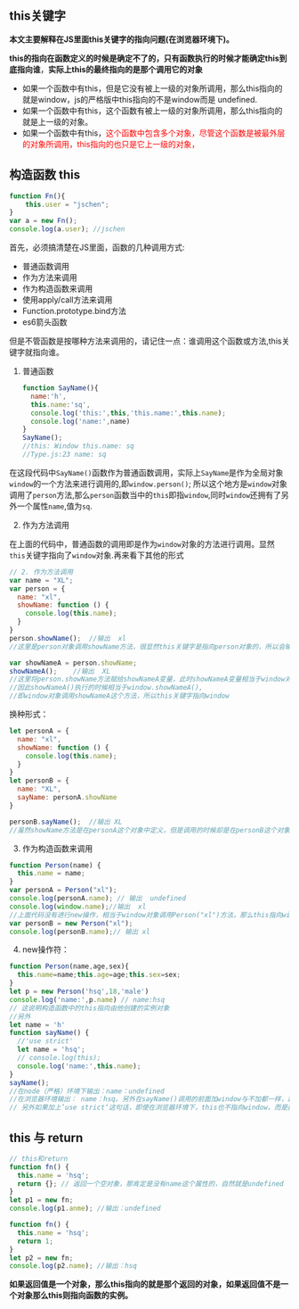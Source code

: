 ## this关键字

**本文主要解释在JS里面this关键字的指向问题(在浏览器环境下)。**

**this的指向在函数定义的时候是确定不了的，只有函数执行的时候才能确定this到底指向谁**，**实际上this的最终指向的是那个调用它的对象**

- 如果一个函数中有this，但是它没有被上一级的对象所调用，那么this指向的就是window，js的严格版中this指向的不是window而是 undefined.
- 如果一个函数中有this，这个函数有被上一级的对象所调用，那么this指向的就是上一级的对象。
- 如果一个函数中有this，<font color=red>这个函数中包含多个对象，尽管这个函数是被最外层的对象所调用，this指向的也只是它上一级的对象，</font>

## 构造函数 this

```js
function Fn(){
    this.user = "jschen";
}
var a = new Fn();
console.log(a.user); //jschen
```

首先，必须搞清楚在JS里面，函数的几种调用方式:

- 普通函数调用
- 作为方法来调用
- 作为构造函数来调用
- 使用apply/call方法来调用
- Function.prototype.bind方法
- es6箭头函数

但是不管函数是按哪种方法来调用的，请记住一点：谁调用这个函数或方法,this关键字就指向谁。

1. 普通函数

   ```js
   function SayName(){
     name:'h',
     this.name:'sq',
     console.log('this:',this,'this.name:',this.name);
     console.log('name:',name)
   }
   SayName();
   //this: Window this.name: sq
   //Type.js:23 name: sq
   ```

   

在这段代码中`SayName()`函数作为普通函数调用，实际上`SayName`是作为全局对象`window`的一个方法来进行调用的,即`window.person()`;
所以这个地方是`window`对象调用了`person`方法,那么`person`函数当中的`this`即指`window`,同时`window`还拥有了另外一个属性`name`,值为`sq`.

2. 作为方法调用

在上面的代码中，普通函数的调用即是作为`window`对象的方法进行调用。显然`this`关键字指向了`window`对象.再来看下其他的形式

```js
// 2. 作为方法调用
var name = "XL";
var person = {
  name: "xl",
  showName: function () {
    console.log(this.name);
  }
}
person.showName();  //输出  xl
//这里是person对象调用showName方法，很显然this关键字是指向person对象的，所以会输出name

var showNameA = person.showName;
showNameA();    //输出  XL
//这里将person.showName方法赋给showNameA变量，此时showNameA变量相当于window对象的一个属性，
//因此showNameA()执行的时候相当于window.showNameA(), 
//即window对象调用showNameA这个方法，所以this关键字指向window
```

换种形式：

```js
let personA = {
  name: "xl",
  showName: function () {
    console.log(this.name);
  }
}
let personB = {
  name: "XL",
  sayName: personA.showName
}

personB.sayName();  //输出 XL
//虽然showName方法是在personA这个对象中定义，但是调用的时候却是在personB这个对象中调用，因此this对象指向
```

3. 作为构造函数来调用

```js
function Person(name) {
  this.name = name;
}
var personA = Person("xl");
console.log(personA.name); // 输出  undefined
console.log(window.name);//输出  xl
//上面代码没有进行new操作，相当于window对象调用Person("xl")方法，那么this指向window对象，并进行赋值操作window.name="xl".
var personB = new Person("xl");
console.log(personB.name);// 输出 xl
```

4. new操作符：

```js
function Person(name,age,sex){
  this.name=name;this.age=age;this.sex=sex;
}
let p = new Person('hsq',18,'male')
console.log('name:',p.name) // name:hsq
// 这说明构造函数中的this指向由他创建的实例对象
//另外
let name = 'h'
function sayName() {
  //'use strict' 
  let name = 'hsq';
  // console.log(this);
  console.log('name:',this.name);
}
sayName();
//在node（严格）环境下输出：name：undefined
//在浏览器环境输出： name：hsq。另外在sayName()调用的前面加window与不加都一样，这说明在全局调用的函数，其实都是调用window对象的属性.也就是this指向window
// 另外如果加上’use strict‘这句话，即使在浏览器环境下，this也不指向window，而是指向undefined。因为没有对象调用这个方法。
```

## this 与 return

```js
// this和return
function fn() {
  this.name = 'hsq';
  return {}; // 返回一个空对象，那肯定是没有name这个属性的，自然就是undefined
}
let p1 = new fn;
console.log(p1.anme); //输出：undefined

function fn() {
  this.name = 'hsq';
  return 1;
}
let p2 = new fn;
console.log(p2.name); //输出：hsq
```

**如果返回值是一个对象，那么this指向的就是那个返回的对象，如果返回值不是一个对象那么this则指向函数的实例。**

